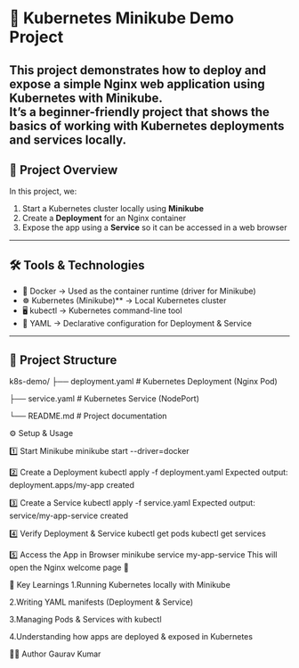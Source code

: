 
# 🚀 Kubernetes Minikube Demo Project  
This project demonstrates how to deploy and expose a simple **Nginx web application** using **Kubernetes** with **Minikube**.  
It’s a beginner-friendly project that shows the basics of working with Kubernetes deployments and services locally.  
---
## 📌 Project Overview  
In this project, we:  
1. Start a Kubernetes cluster locally using **Minikube**  
2. Create a **Deployment** for an Nginx container  
3. Expose the app using a **Service** so it can be accessed in a web browser  
---
## 🛠 Tools & Technologies  

- 🐳 Docker → Used as the container runtime (driver for Minikube)  
- ☸️ Kubernetes (Minikube)** → Local Kubernetes cluster  
- 🖥️ kubectl → Kubernetes command-line tool  
- 📄 YAML → Declarative configuration for Deployment & Service  
---
## 📂 Project Structure  
k8s-demo/
 ├── deployment.yaml    # Kubernetes Deployment (Nginx Pod)
 
 ├── service.yaml       # Kubernetes Service (NodePort)
 
 └── README.md          # Project documentation
 
⚙️ Setup & Usage

1️⃣ Start Minikube
minikube start --driver=docker

2️⃣ Create a Deployment
kubectl apply -f deployment.yaml
Expected output:
deployment.apps/my-app created

3️⃣ Create a Service
kubectl apply -f service.yaml
Expected output:
service/my-app-service created

4️⃣ Verify Deployment & Service
kubectl get pods
kubectl get services

5️⃣ Access the App in Browser
minikube service my-app-service
This will open the Nginx welcome page 🎉

📖 Key Learnings
1.Running Kubernetes locally with Minikube

2.Writing YAML manifests (Deployment & Service)

3.Managing Pods & Services with kubectl

4.Understanding how apps are deployed & exposed in Kubernetes

👨‍💻 Author
Gaurav Kumar


